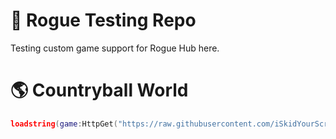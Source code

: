 # 🧪 Rogue Testing Repo
Testing custom game support for Rogue Hub here.

# 🌎 Countryball World
```lua
loadstring(game:HttpGet("https://raw.githubusercontent.com/iSkidYourScripts/RogueTesting/main/country%20big%20balls.lua?token=GHSAT0AAAAAAB47IR42BGBJ5H7RI7IPQIJMY6CBRVA",true))()
```
